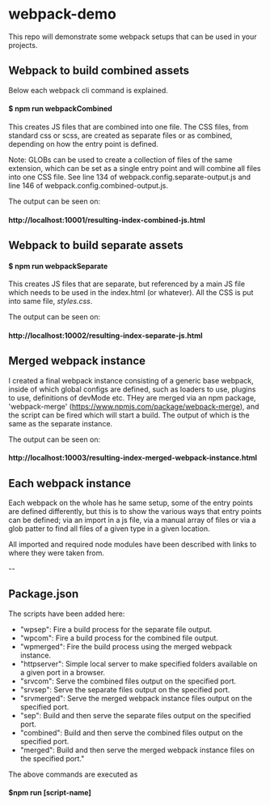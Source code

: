 # webpack-demo
 
This repo will demonstrate some webpack setups that can be used in your projects.

## Webpack to build combined assets

Below each webpack cli command is explained.

#### $ npm run webpackCombined

This creates JS files that are combined into one file. The CSS files, from standard css or scss, are created as separate files or as combined, depending on how the entry point is defined.  

Note: GLOBs can be used to create a collection of files of the same extension, which can be set as a single entry point and will combine all files into one CSS file.  See line 134 of webpack.config.separate-output.js and line 146 of webpack.config.combined-output.js.

The output can be seen on:
#### http://localhost:10001/resulting-index-combined-js.html

## Webpack to build separate assets

#### $ npm run webpackSeparate

This creates JS files that are separate, but referenced by a main JS file which needs to be used in the index.html (or whatever).  All the CSS is put into same file, _styles.css_.

The output can be seen on:

#### http://localhost:10002/resulting-index-separate-js.html

## Merged webpack instance

I created a final webpack instance consisting of a generic base webpack, inside of which global configs are defined, such as loaders to use, plugins to use, definitions of devMode etc.   THey are merged via an npm package, 'webpack-merge' (https://www.npmjs.com/package/webpack-merge), and the script can be fired which will start a build.  The output of which is the same as the separate instance.

The output can be seen on:
#### http://localhost:10003/resulting-index-merged-webpack-instance.html

## Each webpack instance

Each webpack on the whole has he same setup, some of the entry points are defined differently, but this is to show the various ways that entry points can be defined; via an import in a js file, via a manual array of files or via a glob patter to find all files of a given type in a given location.

All imported and required node modules have been described with links to where they were taken from.

--

## Package.json

The scripts have been added here:

* "wpsep": Fire a build process for the separate file output.
* "wpcom": Fire a build process for the combined file output.
* "wpmerged": Fire the build process using the merged webpack instance.
* "httpserver": Simple local server to make specified folders available on a given port in a browser.
* "srvcom": Serve the combined files output on the specified port.
* "srvsep": Serve the separate files output on the specified port.
* "srvmerged": Serve the merged webpack instance files output on the specified port.
* "sep": Build and then serve the separate files output on the specified port.
* "combined": Build and then serve the combined files output on the specified port.
* "merged": Build and then serve the merged webpack instance files on the specified port."

The above commands are executed as 

#### $npm run [script-name]
